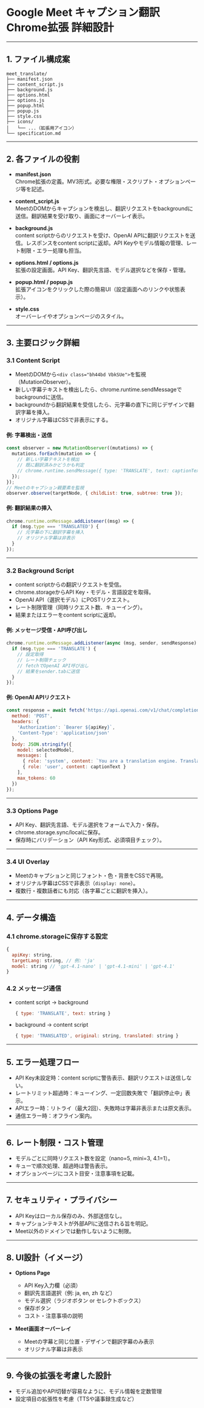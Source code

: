 # Google Meet キャプション翻訳 Chrome拡張 詳細設計

---

## 1. ファイル構成案

```
meet_translate/
├── manifest.json
├── content_script.js
├── background.js
├── options.html
├── options.js
├── popup.html
├── popup.js
├── style.css
├── icons/
│   └── ...（拡張用アイコン）
└── specification.md
```

---

## 2. 各ファイルの役割

- **manifest.json**  
  Chrome拡張の定義。MV3形式。必要な権限・スクリプト・オプションページ等を記述。

- **content_script.js**  
  MeetのDOMからキャプションを検出し、翻訳リクエストをbackgroundに送信。翻訳結果を受け取り、画面にオーバーレイ表示。

- **background.js**  
  content scriptからのリクエストを受け、OpenAI APIに翻訳リクエストを送信。レスポンスをcontent scriptに返却。API Keyやモデル情報の管理、レート制限・エラー処理も担当。

- **options.html / options.js**  
  拡張の設定画面。API Key、翻訳先言語、モデル選択などを保存・管理。

- **popup.html / popup.js**  
  拡張アイコンをクリックした際の簡易UI（設定画面へのリンクや状態表示）。

- **style.css**  
  オーバーレイやオプションページのスタイル。

---

## 3. 主要ロジック詳細

### 3.1 Content Script

- MeetのDOMから`<div class="bh44bd VbkSUe">`を監視（MutationObserver）。
- 新しい字幕テキストを検出したら、chrome.runtime.sendMessageでbackgroundに送信。
- backgroundから翻訳結果を受信したら、元字幕の直下に同じデザインで翻訳字幕を挿入。
- オリジナル字幕はCSSで非表示にする。

#### 例: 字幕検出・送信
```js
const observer = new MutationObserver((mutations) => {
  mutations.forEach(mutation => {
    // 新しい字幕テキストを検出
    // 既に翻訳済みかどうかも判定
    // chrome.runtime.sendMessage({ type: 'TRANSLATE', text: captionText });
  });
});
// Meetのキャプション親要素を監視
observer.observe(targetNode, { childList: true, subtree: true });
```

#### 例: 翻訳結果の挿入
```js
chrome.runtime.onMessage.addListener((msg) => {
  if (msg.type === 'TRANSLATED') {
    // 元字幕の下に翻訳字幕を挿入
    // オリジナル字幕は非表示
  }
});
```

---

### 3.2 Background Script

- content scriptからの翻訳リクエストを受信。
- chrome.storageからAPI Key・モデル・言語設定を取得。
- OpenAI API（選択モデル）にPOSTリクエスト。
- レート制限管理（同時リクエスト数、キューイング）。
- 結果またはエラーをcontent scriptに返却。

#### 例: メッセージ受信・API呼び出し
```js
chrome.runtime.onMessage.addListener(async (msg, sender, sendResponse) => {
  if (msg.type === 'TRANSLATE') {
    // 設定取得
    // レート制限チェック
    // fetchでOpenAI API呼び出し
    // 結果をsender.tabに送信
  }
});
```

#### 例: OpenAI APIリクエスト
```js
const response = await fetch('https://api.openai.com/v1/chat/completions', {
  method: 'POST',
  headers: {
    'Authorization': `Bearer ${apiKey}`,
    'Content-Type': 'application/json'
  },
  body: JSON.stringify({
    model: selectedModel,
    messages: [
      { role: 'system', content: `You are a translation engine. Translate the following text from ${srcLang} to ${targetLang}. Output ONLY the translated sentence.` },
      { role: 'user', content: captionText }
    ],
    max_tokens: 60
  })
});
```

---

### 3.3 Options Page

- API Key、翻訳先言語、モデル選択をフォームで入力・保存。
- chrome.storage.sync/localに保存。
- 保存時にバリデーション（API Key形式、必須項目チェック）。

---

### 3.4 UI Overlay

- Meetのキャプションと同じフォント・色・背景をCSSで再現。
- オリジナル字幕はCSSで非表示（`display: none`）。
- 複数行・複数話者にも対応（各字幕ごとに翻訳を挿入）。

---

## 4. データ構造

### 4.1 chrome.storageに保存する設定
```js
{
  apiKey: string,
  targetLang: string, // 例: 'ja'
  model: string // 'gpt-4.1-nano' | 'gpt-4.1-mini' | 'gpt-4.1'
}
```

### 4.2 メッセージ通信
- content script → background
  ```js
  { type: 'TRANSLATE', text: string }
  ```
- background → content script
  ```js
  { type: 'TRANSLATED', original: string, translated: string }
  ```

---

## 5. エラー処理フロー

- API Key未設定時：content scriptに警告表示、翻訳リクエストは送信しない。
- レートリミット超過時：キューイング、一定回数失敗で「翻訳停止中」表示。
- APIエラー時：リトライ（最大2回）、失敗時は字幕非表示または原文表示。
- 通信エラー時：オフライン案内。

---

## 6. レート制限・コスト管理

- モデルごとに同時リクエスト数を設定（nano=5, mini=3, 4.1=1）。
- キューで順次処理、超過時は警告表示。
- オプションページにコスト目安・注意事項を記載。

---

## 7. セキュリティ・プライバシー

- API Keyはローカル保存のみ、外部送信なし。
- キャプションテキストが外部APIに送信される旨を明記。
- Meet以外のドメインでは動作しないように制限。

---

## 8. UI設計（イメージ）

- **Options Page**  
  - API Key入力欄（必須）
  - 翻訳先言語選択（例: ja, en, zh など）
  - モデル選択（ラジオボタン or セレクトボックス）
  - 保存ボタン
  - コスト・注意事項の説明

- **Meet画面オーバーレイ**  
  - Meetの字幕と同じ位置・デザインで翻訳字幕のみ表示
  - オリジナル字幕は非表示

---

## 9. 今後の拡張を考慮した設計

- モデル追加やAPI切替が容易なように、モデル情報を定数管理
- 設定項目の拡張性を考慮（TTSや議事録生成など） 